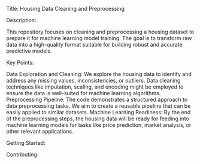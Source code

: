 Title: Housing Data Cleaning and Preprocessing

Description:

This repository focuses on cleaning and preprocessing a housing dataset to prepare it for machine learning model training. The goal is to transform raw data into a high-quality format suitable for building robust and accurate predictive models.

Key Points:

Data Exploration and Cleaning: We explore the housing data to identify and address any missing values, inconsistencies, or outliers. Data cleaning techniques like imputation, scaling, and encoding might be employed to ensure the data is well-suited for machine learning algorithms.
Preprocessing Pipeline: The code demonstrates a structured approach to data preprocessing tasks. We aim to create a reusable pipeline that can be easily applied to similar datasets.
Machine Learning Readiness: By the end of the preprocessing steps, the housing data will be ready for feeding into machine learning models for tasks like price prediction, market analysis, or other relevant applications.

Getting Started:



Contributing:

